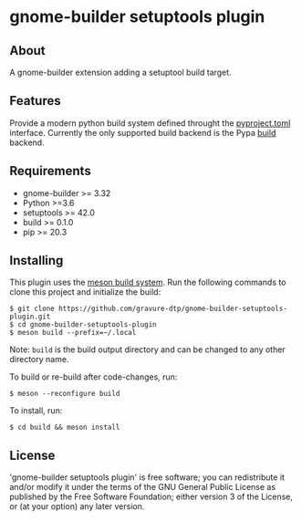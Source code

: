 # gnome-builder setuptools plugin

## About

A gnome-builder extension adding a setuptool build target.


## Features

Provide a modern python build system defined throught the [pyproject.toml](https://pip.pypa.io/en/stable/reference/build-system/pyproject-toml/) interface.
Currently the only supported build backend is the Pypa [build](https://pypa-build.readthedocs.io/en/latest/) backend.

## Requirements

* gnome-builder >= 3.32
* Python >=3.6
* setuptools >= 42.0
* build >= 0.1.0
* pip >= 20.3


## Installing

This plugin uses the [meson build system](http://mesonbuild.com/). Run the following
commands to clone this project and initialize the build:

```
$ git clone https://github.com/gravure-dtp/gnome-builder-setuptools-plugin.git
$ cd gnome-builder-setuptools-plugin
$ meson build --prefix=~/.local
```

Note: `build` is the build output directory and can be changed to any other
directory name.

To build or re-build after code-changes, run:

```
$ meson --reconfigure build
```

To install, run:

```
$ cd build && meson install
```


## License

'gnome-builder setuptools plugin' is free software; you can redistribute it and/or modify it under the terms of the GNU General Public License as published by the Free Software Foundation; either version 3 of the License, or (at your option) any later version.

